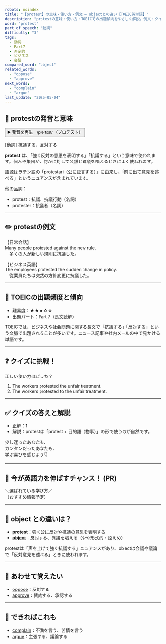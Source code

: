```yaml
---
robots: noindex
title: "【protest】の意味・使い方・例文 ― objectとの違い【TOEIC英単語】"
description: "protestの意味・使い方・TOEICでの出題傾向をやさしく解説。例文・クイズ付きでobjectとの違いもわかりやすく学べます。"
word: "protest"
part_of_speech: "動詞"
difficulty: "3"
tags:
  - 動詞
  - Part7
  - 否定的
  - ビジネス
  - 会議
compared_word: "object"
related_words:
  - "oppose"
  - "approve"
next_words:
  - "complain"
  - "argue"
last_update: "2025-05-04"
---
```


## 🔰 protestの発音と意味

<button class="play-audio" onclick="playTTS('protest')">
  <span class="play-audio-main">
    ▶️ 発音を再生　/prəˈtɛst/
  </span>
  <span class="play-audio-sub">
    （プロテスト）
  </span>
</button>

[動詞] 抗議する、反対する

**protest** は、「強く反対の意思を表明する」「抗議する」という意味で使われます。個人や集団が、何かに対して公然と異議を唱えるときによく使われます。

語源はラテン語の「protestari（公に証言する）」に由来し、「前に出て意見を述べる」というニュアンスが含まれています。

他の品詞：  
- protest：抗議、抗議行動（名詞）
- protester：抗議者（名詞）

---

## ✏️ protestの例文

【日常会話】  
Many people protested against the new rule.  
　多くの人が新しい規則に抗議した。

【ビジネス英語】  
The employees protested the sudden change in policy.  
　従業員たちは突然の方針変更に抗議した。

---

## 🎯 TOEICの出題頻度と傾向

- 難易度：★★★☆☆
- 出題パート：Part 7（長文読解）

TOEICでは、ビジネスや社会問題に関する長文で「抗議する」「反対する」という文脈で出題されることが多いです。ニュース記事や社内メールの中で見かける単語です。

---

## ❓ クイズに挑戦！

正しい使い方はどっち？

1. The workers protested the unfair treatment.  
2. The workers protested to the unfair treatment.

---

## ✅ クイズの答えと解説

- 正解：**1**
- 解説：protestは「protest + 目的語（物事）」の形で使うのが自然です。

少し迷ったあなたも、  
カンタンだったあなたも、  
学ぶ喜びを感じよう👇️

---

## 🚀 今が英語力を伸ばすチャンス！ (PR)

<div class="info-center">
＼選ばれている学び方／<br>  
（おすすめ情報予定）
</div>

---

## 🤔  object との違いは？

- **protest**：強く公に反対や抗議の意思を表明する
- **[object](/word/object)**：反対する、異議を唱える（やや形式的・控えめ）

protestは「声を上げて強く抗議する」ニュアンスがあり、objectは会議や議論で「反対意見を述べる」ときに使われます。

---

## 🧩 あわせて覚えたい

- [oppose](/word/oppose)：反対する
- [approve](/word/approve)：賛成する、承認する

---

## 📖 できればこれも

- [complain](/word/complain)：不満を言う、苦情を言う
- [argue](/word/argue)：主張する、議論する

<!-- cvid: aid32_bid31 -->
